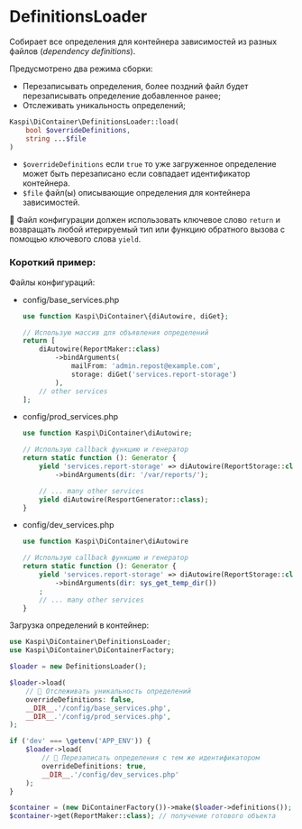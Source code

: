 # DefinitionsLoader
Собирает все определения для контейнера зависимостей из разных файлов (_dependency definitions_).

Предусмотрено два режима сборки:

- Перезаписывать определения, более поздний файл будет перезаписывать определение добавленное ранее;
- Отслеживать уникальность определений;

```php
Kaspi\DiContainer\DefinitionsLoader::load(
    bool $overrideDefinitions,
    string ...$file
)
```
- `$overrideDefinitions` если `true` то уже загруженное определение может быть перезаписано если совпадает идентификатор контейнера.
- `$file` файл(ы) описывающие определения для контейнера зависимостей.

🚩 Файл конфигурации должен использовать ключевое слово `return` и возвращать любой
итерируемый тип или функцию обратного вызова с помощью
ключевого слова `yield`.


### Короткий пример:
Файлы конфигураций:
- config/base_services.php
    ```php
    use function Kaspi\DiContainer\{diAutowire, diGet};
    
    // Использую массив для объявления определений
    return [
        diAutowire(ReportMaker::class)
            ->bindArguments(
                mailFrom: 'admin.repost@example.com',
                storage: diGet('services.report-storage')
            ),
        // other services
    ];
    ```
- config/prod_services.php
    ```php
    use function Kaspi\DiContainer\diAutowire;
    
    // Использую callback функцию и генератор
    return static function (): Generator {
        yield 'services.report-storage' => diAutowire(ReportStorage::class)
            ->bindArguments(dir: '/var/reports/');
    
        // ... many other services
        yield diAutowire(ResportGenerator::class);
    }
    ```
- config/dev_services.php
    ```php
    use function Kaspi\DiContainer\diAutowire
    
    // Использую callback функцию и генератор
    return static function (): Generator {
        yield 'services.report-storage' => diAutowire(ReportStorage::class)
            ->bindArguments(dir: sys_get_temp_dir())
        ;
        // ... many other services
    }
    ```
Загрузка определений в контейнер:
```php
use Kaspi\DiContainer\DefinitionsLoader;
use Kaspi\DiContainer\DiContainerFactory;

$loader = new DefinitionsLoader();

$loader->load(
    // 🚩 Отслеживать уникальность определений
    overrideDefinitions: false,
    __DIR__.'/config/base_services.php',
    __DIR__.'/config/prod_services.php',
);

if ('dev' === \getenv('APP_ENV')) {
    $loader->load(
        // 🚩 Перезаписать определения с тем же идентификатором
        overrideDefinitions: true,
        __DIR__.'/config/dev_services.php'
    );
}

$container = (new DiContainerFactory())->make($loader->definitions());
$container->get(ReportMaker::class); // получение готового объекта
```
